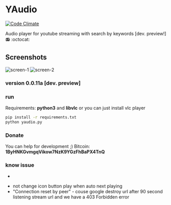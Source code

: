 # YAudio
[![Code 
Climate](https://codeclimate.com/github/foozzi/yaudio/badges/gpa.svg)](https://codeclimate.com/github/foozzi/yaudio)


Audio player for youtube streaming with search by keywords [dev. preview!] 📻 :octocat: 

## Screenshots
![screen-1](http://i.imgur.com/eUenzBQl.png)
![screen-2](http://i.imgur.com/IwNumanl.png)

### version 0.0.11a [dev. preview]

### run
Requirements: **python3** and **libvlc** or you can just install vlc 
player
```bash
pip install -r requirements.txt
python yaudio.py
```
### Donate
You can help for development ;)
Bitcoin: **1ByHNKGvmgqVikow7NzK9YGzFhBaPX4TnQ**

### know issue
 - ~~~crash when quickly click new tracks (https://github.com/spyder-ide/qtawesome/issues/76)~~~
 - not change icon button play when auto next playing 
 - "Connection reset by peer" - couse google destroy url after 90 second listening stream 
url and we have a 403 Forbidden error
